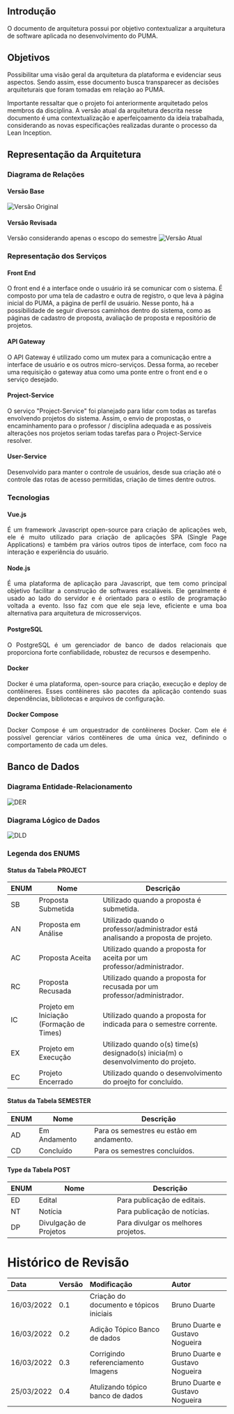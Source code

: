 ## Introdução

O documento de arquitetura possui por objetivo contextualizar a arquitetura de software aplicada no desenvolvimento do PUMA. 

## Objetivos

Possibilitar uma visão geral da arquitetura da plataforma e evidenciar seus aspectos. Sendo assim, esse documento busca transparecer as decisões arquiteturais que foram tomadas em relação ao PUMA.

Importante ressaltar que o projeto foi anteriormente arquitetado pelos membros da disciplina. A versão atual da arquitetura descrita nesse documento é uma contextualização e aperfeiçoamento da ideia trabalhada, considerando as novas especificações realizadas durante o processo da Lean Inception.

## Representação da Arquitetura

### Diagrama de Relações

#### Versão Base

![Versão Original](../assets/images/diagrama-de-relacoesv1.png)

#### Versão Revisada 

Versão considerando apenas o escopo do semestre
![Versão Atual](../assets/images/diagrama-de-relacoesv1.1.jpg)

### Representação dos Serviços

#### Front End

<p> O front end é a interface onde o usuário irá se comunicar com o sistema. É composto por uma tela de cadastro e outra de registro, o que leva à página inicial do PUMA, a página de perfil de usuário. Nesse ponto, há a possibilidade de seguir diversos caminhos dentro do sistema, como as páginas de cadastro de proposta, avaliação de proposta e repositório de projetos.
</p>

#### API Gateway

<p> O API Gateway é utilizado como um mutex para a comunicação entre a interface de usuário e os outros micro-serviços. Dessa forma, ao receber uma requisição o gateway atua como uma ponte entre o front end e o serviço desejado.
</p>

#### Project-Service

<p>    O serviço "Project-Service" foi planejado para lidar com todas as tarefas envolvendo projetos do sistema. Assim, o envio de propostas, o encaminhamento para o professor / disciplina adequada e as possíveis alterações nos projetos seriam todas tarefas para o Project-Service resolver.
</p>

#### User-Service
<p> Desenvolvido para manter o controle de usuários, desde sua criação até o controle das rotas de acesso permitidas, criação de times dentre outros. </p>

### Tecnologias

#### Vue.js 
<p  align="justify">    É um framework Javascript open-source para criação de aplicações web, ele é muito utilizado para criação de aplicações SPA (Single Page Applications) e também pra vários outros tipos de interface, com foco na interação e experiência do usuário.
</p>

#### Node.js
<p  align="justify">    É uma plataforma de aplicação para Javascript, que tem como principal objetivo facilitar a construção de softwares escaláveis. Ele geralmente é usado ao lado do servidor e é orientado para o estilo de programação voltada a evento. Isso faz com que ele seja leve, eficiente e uma boa alternativa para arquitetura de microsserviços.
</p>

#### PostgreSQL 
<p  align="justify">    O PostgreSQL é um gerenciador de banco de dados relacionais que proporciona forte confiabilidade, robustez de recursos e desempenho.
</p>

#### Docker
<p  align="justify">    Docker é uma plataforma, open-source para criação, execução e deploy de contêineres. Esses contêineres são pacotes da aplicação contendo suas dependências, bibliotecas e arquivos de configuração.
</p>

#### Docker Compose
<p  align="justify">    Docker Compose é um orquestrador de contêineres Docker. Com ele é possível gerenciar vários contêineres de uma única vez, definindo o comportamento de cada um deles.
</p>

## Banco de Dados

### Diagrama Entidade-Relacionamento
![DER](../assets/images/DER.png)

### Diagrama Lógico de Dados
![DLD](../assets/images/DLD.png)

### Legenda dos ENUMS

#### Status da Tabela PROJECT

| ENUM | Nome                                     | Descrição                                                                          |
| ---- | ---------------------------------------- | ---------------------------------------------------------------------------------- |
| SB   | Proposta Submetida                       | Utilizado quando a proposta é submetida.                                           |
| AN   | Proposta em Análise                      | Utilizado quando o professor/administrador está analisando a proposta de projeto.  |
| AC   | Proposta Aceita                          | Utilizado quando a proposta for aceita por um professor/administrador.             |
| RC   | Proposta Recusada                        | Utilizado quando a proposta for recusada por um professor/administrador.           |
| IC   | Projeto em Iniciação (Formação de Times) | Utilizado quando a proposta for indicada para o semestre corrente.                 |
| EX   | Projeto em Execução                      | Utilizado quando o(s) time(s) designado(s) inicia(m) o desenvolvimento do projeto. |
| EC   | Projeto Encerrado                        | Utilizado quando o desenvolvimento do proejto for concluído.                       |

#### Status da Tabela SEMESTER

| ENUM | Nome         | Descrição                                |
| ---- | ------------ | ---------------------------------------- |
| AD   | Em Andamento | Para os semestres eu estão em andamento. |
| CD   | Concluído    | Para os semestres concluídos.            |


#### Type da Tabela POST

| ENUM | Nome                   | Descrição                           |
| ---- | ---------------------- | ----------------------------------- |
| ED   | Edital                 | Para publicação de editais.         |
| NT   | Notícia                | Para publicação de notícias.        |
| DP   | Divulgação de Projetos | Para divulgar os melhores projetos. |

# Histórico de Revisão

| Data       | Versão | Modificação                             | Autor                           |
| :--------- | :----- | :-------------------------------------- | :------------------------------ |
| 16/03/2022 | 0.1    | Criação do documento e tópicos iniciais | Bruno Duarte                    |
| 16/03/2022 | 0.2    | Adição Tópico Banco de dados            | Bruno Duarte e Gustavo Nogueira |
| 16/03/2022 | 0.3    | Corrigindo referenciamento Imagens      | Bruno Duarte e Gustavo Nogueira |
| 25/03/2022 | 0.4    | Atulizando tópico banco de dados        | Bruno Duarte e Gustavo Nogueira |

